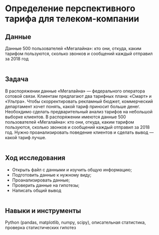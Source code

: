 # Определение перспективного тарифа для телеком-компании<br>

## Данные

Данные 500 пользователей «Мегалайна»: кто они, откуда, каким тарифом пользуются, сколько звонков и сообщений каждый отправил за 2018 год<br><br>

## Задача

В распоряжении данные «Мегалайна» — федерального оператора сотовой связи. Клиентам предлагают два тарифных плана: «Смарт» и «Ультра». 
Чтобы скорректировать рекламный бюджет, коммерческий департамент хочет понять, какой тариф приносит больше денег. 
Необохдимо сделать предварительный анализ тарифов на небольшой выборке клиентов. В распоряжении имеются данные 500 пользователей «Мегалайна»: 
кто они, откуда, каким тарифом пользуются, сколько звонков и сообщений каждый отправил за 2018 год. 
Нужно проанализировать поведение клиентов и сделать вывод — какой тариф лучше.<br><br>

## Ход исследования

- Открыть файл с данными и изучить общую информацию;
- Подготовить данные к нужному виду;
- Проанализировать данные;
- Проверить данные на гипотезы;
- Написать общий вывод<br><br>

## Навыки и инструменты
Python (pandas, matplotlib, numpy, scipy), описательная статистика, проверка статистических гипотез
